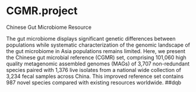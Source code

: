 # CGMR.project
Chinese Gut Microbiome Resource

The gut microbiome displays significant genetic differences between populations while systematic characterization of the genomic landscape of the gut microbiome in Asia populations remains limited. Here, we present the Chinese gut microbial reference (CGMR) set, comprising 101,060 high quality metagenomic assembled genomes (MAGs) of 3,707 non-redundant species paired with 1,376 live isolates from a national wide collection of 3,234 fecal samples across China. This improved reference set contains 987 novel species compared with existing resources worldwide.
##dqb
